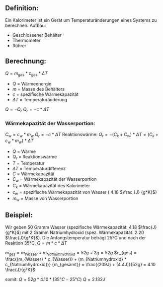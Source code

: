 
## Definition:
Ein Kalorimeter ist ein Gerät um Temperaturänderungen eines Systems zu berechnen.
Aufbau:
- Geschlossener Behälter
- Thermometer
- Rührer


## Berechnung:
$Q = m_{ges} * c_{ges} * \Delta T$
- $Q$ = Wärmeenergie
- $m$ = Masse des Behälters
- $c$ = spezifische Wärmekapazität
- $\Delta T$ = Temperaturänderung

$Q = -Q_{r}$ 
$Q_{r} = -c * \Delta T$ 

### Wärmekapazität der Wasserportion:
$C_{w} = c_{w} * m_{w}$
$Q_{r} = -c * \Delta T$
Reaktionswärme:
$Q_{r} = - (C_{k} + C_{w}) * \Delta T = (C_{k} + c_{w} * m_{w}) * \Delta T$
- $Q$ = Wärme
- $Q_{r}$ = Reaktionswärme
- $T$ = Temperatur
- $\Delta T$ = Temperaturdifferenz
- $C$ = Wärmekapazität
- $C_{w}$ = Wärmekapazität der Wasserportion
- $C_{k}$ = Wärmekapazität des Kalorimeter
- $c_{w}$ = spezifische Wärmekapazität von Wasser ( 4.18 $\frac {J} {g*K}$) 
- $m_{w}$ = Masse von Wasserportion
## Beispiel:
Wir geben 50 Gramm Wasser (spezifische Wärmekapazität: 4.18 $\frac{J}{g*K}$) mit 2 Gramm Natriumhydroxid (spez. Wärmekapazität: 2.20 $\frac{J}{g*K}$).
Die Anfangstemperatur beträgt 25°C und nach der Reaktion 35°C.
$Q = m * c * \Delta T$

$m_{ges} = m_{Wasser} + m_{Natriumhydroxid}  = 52g + 2g = 52g$
$c_{ges} = \frac{(m_{Wasser} * c_{Wasser}) + (m_{Natriumhydroxid} * c_{Natriumhydroxid})} {m_{gesamt}}  = \frac{(209J) + (4.4J)}{52g} = 4.10 \frac{J}{g°K}$

somit:
$Q = 52g * 4.10 * (35°C - 25°C)$
$Q = 2.132J$